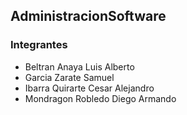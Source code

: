 ## AdministracionSoftware
### Integrantes
  + Beltran Anaya Luis Alberto
  + Garcia Zarate Samuel
  + Ibarra Quirarte Cesar Alejandro
  + Mondragon Robledo Diego Armando
